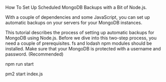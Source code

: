 How To Set Up Scheduled MongoDB Backups with a Bit of Node.js.

With a couple of dependencies and some JavaScript, you can set up automatic backups on your servers for your MongoDB instances.

This tutorial describes the process of setting up automatic backups for MongoDB using Node.js. Before we dive into this two-step process, you need a couple of prerequisites.
fs and lodash npm modules should be installed.
Make sure that your MongoDB is protected with a username and password. (Recommended)

npm run start

pm2 start index.js
